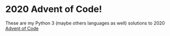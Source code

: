 # 2020 Advent of Code!

These are my Python 3 (maybe others languages as well) solutions to 2020 [Advent of Code](https://adventofcode.com/)